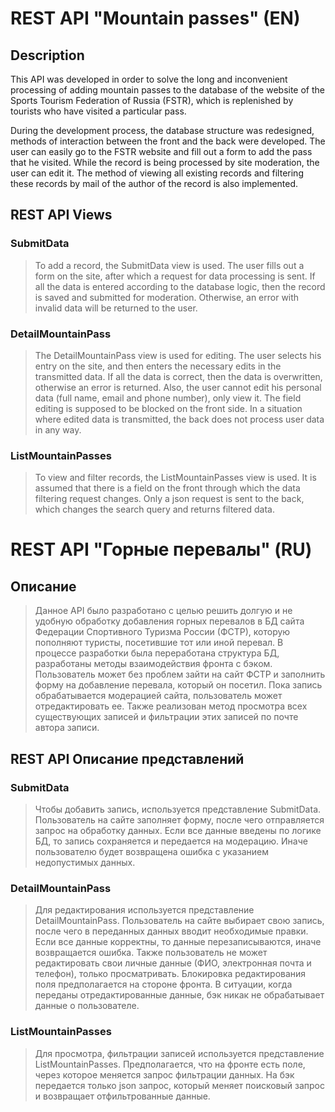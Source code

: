 # REST API "Mountain passes" (EN)

## Description
This API was developed in order to solve the long and inconvenient processing of adding mountain passes to the database of the website of the Sports Tourism Federation of Russia (FSTR), which is replenished by tourists who have visited a particular pass.

During the development process, the database structure was redesigned, methods of interaction between the front and the back were developed. The user can easily go to the FSTR website and fill out a form to add the pass that he visited. While the record is being processed by site moderation, the user can edit it. The method of viewing all existing records and filtering these records by mail of the author of the record is also implemented.

## REST API Views
### SubmitData
> To add a record, the SubmitData view is used. The user fills out a form on the site, after which a request for data processing is sent. If all the data is entered according to the database logic, then the record is saved and submitted for moderation. Otherwise, an error with invalid data will be returned to the user.

### DetailMountainPass
> The DetailMountainPass view is used for editing. The user selects his entry on the site, and then enters the necessary edits in the transmitted data. If all the data is correct, then the data is overwritten, otherwise an error is returned. Also, the user cannot edit his personal data (full name, email and phone number), only view it. The field editing is supposed to be blocked on the front side. In a situation where edited data is transmitted, the back does not process user data in any way.

### ListMountainPasses
> To view and filter records, the ListMountainPasses view is used. It is assumed that there is a field on the front through which the data filtering request changes. Only a json request is sent to the back, which changes the search query and returns filtered data.



# REST API "Горные перевалы" (RU)

## Описание
> Данное API было разработано с целью решить долгую и не удобную обработку добавления горных перевалов в БД сайта Федерации Спортивного Туризма России (ФСТР), которую пополняют туристы, посетившие тот или иной перевал.
> В процессе разработки была переработана структура БД, разработаны методы взаимодействия фронта с бэком. Пользователь может без проблем зайти на сайт ФСТР и заполнить форму на добавление перевала, который он посетил. Пока запись обрабатывается модерацией сайта, пользователь может отредактировать ее. Также реализован метод просмотра всех существующих записей и фильтрации этих записей по почте автора записи.

## REST API Описание представлений
### SubmitData
> Чтобы добавить запись, используется представление SubmitData. Пользователь на сайте заполняет форму, после чего отправляется запрос на обработку данных. Если все данные введены по логике БД, то запись сохраняется и передается на модерацию. Иначе пользователю будет возвращена ошибка с указанием недопустимых данных.

### DetailMountainPass
> Для редактирования используется представление DetailMountainPass. Пользователь на сайте выбирает свою запись, после чего в переданных данных вводит необходимые правки. Если все данные корректны, то данные перезаписываются, иначе возвращается ошибка. Также пользователь не может редактировать свои личные данные (ФИО, электронная почта и телефон), только просматривать. Блокировка редактирования поля предполагается на стороне фронта. В ситуации, когда переданы отредактированные данные, бэк никак не обрабатывает данные о пользователе.

### ListMountainPasses
> Для просмотра, фильтрации записей используется представление ListMountainPasses. Предполагается, что на фронте есть поле, через которое меняется запрос фильтрации данных. На бэк передается только json запрос, который меняет поисковый запрос и возвращает отфильтрованные данные.